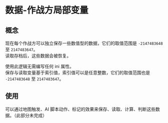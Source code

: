 # 数据-作战方局部变量

## 概念

现在每个作战方可以独立保存一些数值型的数据，它们的取值范围是 `-2147483648` 至 `2147483647`。  
读取存档后，这些数据会被恢复。

使用此逻辑无需编写任何 ini 属性。  
保存与读取变量基于索引值，索引值可以是任意整数，它们的取值范围也是 `-2147483648` 至 `2147483647`。



## 使用

可以通过地图触发、AI 脚本动作、标记的效果来保存、读取、计算、判断这些数据。（此部分未完成）